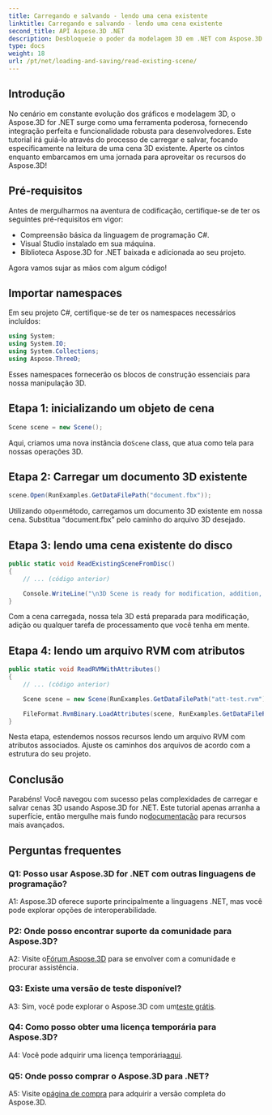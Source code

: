 ```yaml
---
title: Carregando e salvando - lendo uma cena existente
linktitle: Carregando e salvando - lendo uma cena existente
second_title: API Aspose.3D .NET
description: Desbloqueie o poder da modelagem 3D em .NET com Aspose.3D. Carregue, salve e manipule cenas sem esforço. Mergulhe no mundo de possibilidades ilimitadas.
type: docs
weight: 18
url: /pt/net/loading-and-saving/read-existing-scene/
---
```

## Introdução

No cenário em constante evolução dos gráficos e modelagem 3D, o Aspose.3D for .NET surge como uma ferramenta poderosa, fornecendo integração perfeita e funcionalidade robusta para desenvolvedores. Este tutorial irá guiá-lo através do processo de carregar e salvar, focando especificamente na leitura de uma cena 3D existente. Aperte os cintos enquanto embarcamos em uma jornada para aproveitar os recursos do Aspose.3D!

## Pré-requisitos

Antes de mergulharmos na aventura de codificação, certifique-se de ter os seguintes pré-requisitos em vigor:

- Compreensão básica da linguagem de programação C#.
- Visual Studio instalado em sua máquina.
- Biblioteca Aspose.3D for .NET baixada e adicionada ao seu projeto.

Agora vamos sujar as mãos com algum código!

## Importar namespaces

Em seu projeto C#, certifique-se de ter os namespaces necessários incluídos:

```csharp
using System;
using System.IO;
using System.Collections;
using Aspose.ThreeD;
```

Esses namespaces fornecerão os blocos de construção essenciais para nossa manipulação 3D.

## Etapa 1: inicializando um objeto de cena

```csharp
Scene scene = new Scene();
```

 Aqui, criamos uma nova instância do`Scene` class, que atua como tela para nossas operações 3D.

## Etapa 2: Carregar um documento 3D existente

```csharp
scene.Open(RunExamples.GetDataFilePath("document.fbx"));
```

 Utilizando o`Open`método, carregamos um documento 3D existente em nossa cena. Substitua “document.fbx” pelo caminho do arquivo 3D desejado.

## Etapa 3: lendo uma cena existente do disco

```csharp
public static void ReadExistingSceneFromDisc()
{
    // ... (código anterior)

    Console.WriteLine("\n3D Scene is ready for modification, addition, or processing purposes.");
}
```

Com a cena carregada, nossa tela 3D está preparada para modificação, adição ou qualquer tarefa de processamento que você tenha em mente.

## Etapa 4: lendo um arquivo RVM com atributos

```csharp
public static void ReadRVMWithAttributes()
{
    // ... (código anterior)

    Scene scene = new Scene(RunExamples.GetDataFilePath("att-test.rvm"));

    FileFormat.RvmBinary.LoadAttributes(scene, RunExamples.GetDataFilePath("att-test.att"));
}
```

Nesta etapa, estendemos nossos recursos lendo um arquivo RVM com atributos associados. Ajuste os caminhos dos arquivos de acordo com a estrutura do seu projeto.

## Conclusão

 Parabéns! Você navegou com sucesso pelas complexidades de carregar e salvar cenas 3D usando Aspose.3D for .NET. Este tutorial apenas arranha a superfície, então mergulhe mais fundo no[documentação](https://reference.aspose.com/3d/net/) para recursos mais avançados.

## Perguntas frequentes

### Q1: Posso usar Aspose.3D for .NET com outras linguagens de programação?

A1: Aspose.3D oferece suporte principalmente a linguagens .NET, mas você pode explorar opções de interoperabilidade.

### P2: Onde posso encontrar suporte da comunidade para Aspose.3D?

 A2: Visite o[Fórum Aspose.3D](https://forum.aspose.com/c/3d/18) para se envolver com a comunidade e procurar assistência.

### Q3: Existe uma versão de teste disponível?

A3: Sim, você pode explorar o Aspose.3D com um[teste grátis](https://releases.aspose.com/).

### Q4: Como posso obter uma licença temporária para Aspose.3D?

 A4: Você pode adquirir uma licença temporária[aqui](https://purchase.aspose.com/temporary-license/).

### Q5: Onde posso comprar o Aspose.3D para .NET?

A5: Visite o[página de compra](https://purchase.aspose.com/buy) para adquirir a versão completa do Aspose.3D.
